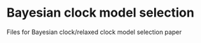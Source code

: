# Bayesian clock model selection
Files for Bayesian clock/relaxed clock model selection paper





                                                  
